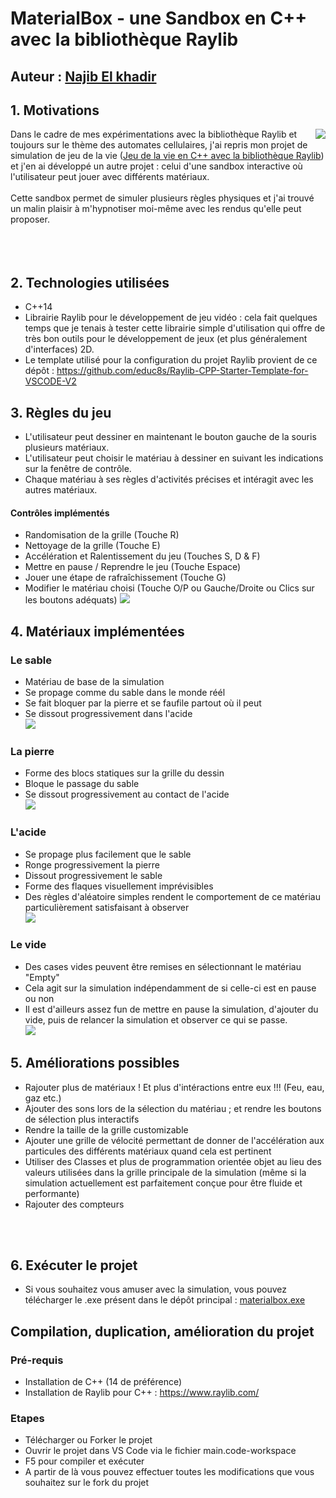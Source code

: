 # MaterialBox - une Sandbox en C++ avec la bibliothèque Raylib 

## Auteur : [Najib El khadir](https://github.com/NajibXY)

## 1. Motivations

<img align="right" src="https://github.com/NajibXY/MaterialBox---A-Sandbox-using-CPP-and-Raylib/blob/master/assets/gifs/main.gif">

Dans le cadre de mes expérimentations avec la bibliothèque Raylib et toujours sur le thème des automates cellulaires, j'ai repris mon projet de simulation de jeu de la vie ([Jeu de la vie en C++ avec la bibliothèque Raylib](https://github.com/NajibXY/Game-Of-Life-using-CPP-and-Raylib)) et j'en ai développé un autre projet : celui d'une sandbox interactive où l'utilisateur peut jouer avec différents matériaux. </br></br>
Cette sandbox permet de simuler plusieurs règles physiques et j'ai trouvé un malin plaisir à m'hypnotiser moi-même avec les rendus qu'elle peut proposer.
</br> </br> </br> </br>

## 2. Technologies utilisées

- C++14
- Librairie Raylib pour le développement de jeu vidéo : cela fait quelques temps que je tenais à tester cette librairie simple d'utilisation qui offre de très bon outils pour le développement de jeux (et plus généralement d'interfaces) 2D.
- Le template utilisé pour la configuration du projet Raylib provient de ce dépôt : https://github.com/educ8s/Raylib-CPP-Starter-Template-for-VSCODE-V2

## 3. Règles du jeu

- L'utilisateur peut dessiner en maintenant le bouton gauche de la souris plusieurs matériaux.
- L'utilisateur peut choisir le matériau à dessiner en suivant les indications sur la fenêtre de contrôle.
- Chaque matériau à ses règles d'activités précises et intéragit avec les autres matériaux.

#### Contrôles implémentés 

- Randomisation de la grille (Touche R)
- Nettoyage de la grille (Touche E)
- Accélération et Ralentissement du jeu (Touches S, D & F)
- Mettre en pause / Reprendre le jeu (Touche Espace)
- Jouer une étape de rafraîchissement (Touche G)
- Modifier le matériau choisi (Touche O/P ou Gauche/Droite ou Clics sur les boutons adéquats)
![](https://github.com/NajibXY/MaterialBox---A-Sandbox-using-CPP-and-Raylib/blob/master/assets/gifs/random.gif)

## 4. Matériaux implémentées

### Le sable

- Matériau de base de la simulation
- Se propage comme du sable dans le monde réél
- Se fait bloquer par la pierre et se faufile partout où il peut
- Se dissout progressivement dans l'acide  
![](https://github.com/NajibXY/MaterialBox---A-Sandbox-using-CPP-and-Raylib/blob/master/assets/gifs/sand.gif)

### La pierre

- Forme des blocs statiques sur la grille du dessin 
- Bloque le passage du sable
- Se dissout progressivement au contact de l'acide   
![](https://github.com/NajibXY/MaterialBox---A-Sandbox-using-CPP-and-Raylib/blob/master/assets/gifs/stone.gif)

### L'acide

- Se propage plus facilement que le sable
- Ronge progressivement la pierre
- Dissout progressivement le sable
- Forme des flaques visuellement imprévisibles
- Des règles d'aléatoire simples rendent le comportement de ce matériau particulièrement satisfaisant à observer   
![](https://github.com/NajibXY/MaterialBox---A-Sandbox-using-CPP-and-Raylib/blob/master/assets/gifs/acid.gif)

### Le vide

- Des cases vides peuvent être remises en sélectionnant le matériau "Empty"
- Cela agit sur la simulation indépendamment de si celle-ci est en pause ou non
- Il est d'ailleurs assez fun de mettre en pause la simulation, d'ajouter du vide, puis de relancer la simulation et observer ce qui se passe.   
![](https://github.com/NajibXY/MaterialBox---A-Sandbox-using-CPP-and-Raylib/blob/master/assets/gifs/empty.gif)


## 5. Améliorations possibles

- Rajouter plus de matériaux ! Et plus d'intéractions entre eux !!! (Feu, eau, gaz etc.)
- Ajouter des sons lors de la sélection du matériau ; et rendre les boutons de sélection plus interactifs
- Rendre la taille de la grille customizable
- Ajouter une grille de vélocité permettant de donner de l'accélération aux particules des différents matériaux quand cela est pertinent
- Utiliser des Classes et plus de programmation orientée objet au lieu des valeurs utilisées dans la grille principale de la simulation (même si la simulation actuellement est parfaitement conçue pour être fluide et performante)
- Rajouter des compteurs

</br>
</br>

## 6. Exécuter le projet

- Si vous souhaitez vous amuser avec la simulation, vous pouvez télécharger le .exe présent dans le dépôt principal : [materialbox.exe](https://github.com/NajibXY/MaterialBox---A-Sandbox-using-CPP-and-Raylib/blob/master/materialbox.exe)

## Compilation, duplication, amélioration du projet

### Pré-requis 

- Installation de C++ (14 de préférence)
- Installation de Raylib pour C++ : https://www.raylib.com/

### Etapes

- Télécharger ou Forker le projet
- Ouvrir le projet dans VS Code via le fichier main.code-workspace
- F5 pour compiler et exécuter
- A partir de là vous pouvez effectuer toutes les modifications que vous souhaitez sur le fork du projet

  
